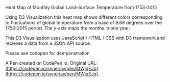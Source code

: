Heat Map of Monthly Global Land-Surface Temperature from 1753-2015

Using D3 Visualization this heat map shows different colors corresponding to fluctuations of global temperature from a base of 8.66 degrees over the 1753-2015 period. The y-axis maps the months in one year.

This D3 Visualization uses JavaScript / HTML / CSS with D3 framework and recieves a data from a JSON API source.

Please see codepen for demponstration

A Pen created on CodePen.io. Original URL: [https://codepen.io/synerjay/pen/MWjqEJq](https://codepen.io/synerjay/pen/MWjqEJq).


